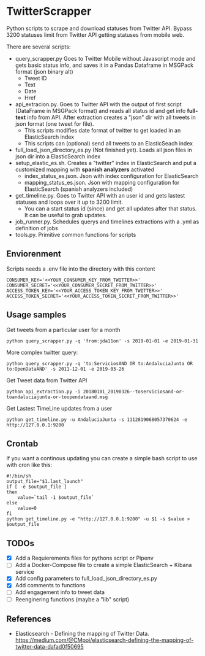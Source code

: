 # TwitterScrapper
Python scripts to scrape and download statuses from Twitter API. Bypass 3200 statuses limit from Twitter API getting statuses from mobile web.

There are several scripts:
* query_scrapper.py Goes to Twitter Mobile without Javascript mode and gets basic status info, and saves it in a Pandas Dataframe in MSGPack format (json binary alt) 
  * Tweet ID
  * Text
  * Date
  * Href
* api_extracion.py. Goes to Twitter API with the output of first script (DataFrame in MSGPack format) and reads all status id and get info **full-text** info from API. After extraction creates a "json" dir with all tweets in json format (one tweet for file).
  * This scripts modifies date format of twitter to get loaded in an ElasticSearch index
  * This scripts can (optional) send all tweets to an ElasticSeach index
* full_load_json_directory_es.py (Not finished yet). Loads all json files in json dir into a ElasticSearch index
* setup_elastic_es.sh. Creates a "twitter" index in ElasticSearch and put a customized mapping with **spanish analyzers** activated
  * index_status_es.json. Json with index configuration for ElasticSearch
  * mapping_status_es.json. Json with mapping configuration for ElasticSearch (spanish analyzers included)
* get_timeline.py. Goes to Twitter API with an user id and gets lastest statuses and loops over it up to 3200 limit. 
  * You can a start status id (since) and get all updates after that status. It can be useful to grab updates. 
* job_runner.py. Schedules querys and timelines extractions with a .yml as definition of jobs
* tools.py. Primitive common functions for scripts

## Enviorenment 

Scripts needs a .env file into the directory with this content

```
CONSUMER_KEY='<<YOUR_CONSUMER_KEY_FROM_TWITTER>>'
CONSUMER_SECRET='<<YOUR_CONSUMER_SECRET_FROM_TWITTER>>'
ACCESS_TOKEN_KEY='<<YOUR_ACCESS_TOKEN_KEY_FROM_TWITTER>>'
ACCESS_TOKEN_SECRET='<<YOUR_ACCESS_TOKEN_SECRET_FROM_TWITTER>>'
```
## Usage samples

Get tweets from a particular user for a month
```
python query_scrapper.py -q 'from:jda11on' -s 2019-01-01 -e 2019-01-31
```
More complex twitter query:
```
python query_scrapper.py -q 'to:ServiciosAND OR to:AndaluciaJunta OR to:OpenDataAND' -s 2011-12-01 -e 2019-03-26
```

Get Tweet data from Twitter API
```
python api_extraction.py -i 20180101_20190326--toserviciosand-or-toandaluciajunta-or-toopendataand.msg
```

Get Lastest TimeLine updates from a user
```
python get_timeline.py -u AndaluciaJunta -s 1112819068057370624 -e http://127.0.0.1:9200
```

## Crontab

If you want a continous updating you can create a simple bash script to use with cron like this:
```
#!/bin/sh
output_file="$1.last_launch"
if [ -e $output_file ]
then
    value=`tail -1 $output_file`
else
    value=0
fi
python get_timeline.py -e "http://127.0.0.1:9200" -u $1 -s $value > $output_file
```

## TODOs

- [x] Add a Requierements files for pythons script or Pipenv
- [ ] Add a Docker-Compose file to create a simple ElasticSearch + Kibana service
- [x] Add config parameters to full_load_json_directory_es.py
- [x] Add comments to functions
- [ ] Add engagement info to tweet data
- [ ] Reenginering functions (maybe a "lib" script)

## References

* Elasticsearch - Defining the mapping of Twitter Data. https://medium.com/@CMpoi/elasticsearch-defining-the-mapping-of-twitter-data-dafad0f50695


